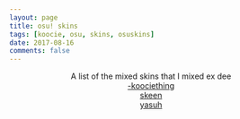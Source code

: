 ```yaml
---
layout: page
title: osu! skins
tags: [koocie, osu, skins, osuskins]
date: 2017-08-16
comments: false
---
```


<p align="center">
A list of the mixed skins that I mixed ex dee<br>
<a href="https://koocieboi.github.io/osuthings/skins/-koociething.osk">-koociething</a><br>
<a href="https://koocieboi.github.io/osuthings/skins/skeen.osk">skeen</a><br>
<a href="https://koocieboi.github.io/osuthings/skins/yasuh.osk">yasuh</a><br>
</p>